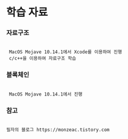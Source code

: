 # 학습 자료

### 자료구조

<pre><code>
 MacOS Mojave 10.14.1에서 Xcode를 이용하여 진행
 c/c++을 이용하여 자료구조 학습
</code></pre>

### 블록체인

<pre><code>
 MacOS Mojave 10.14.1에서 진행
</code></pre>

### 참고

<pre><code>
필자의 블로그 https://monzeac.tistory.com<pre><code>
